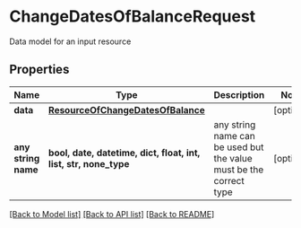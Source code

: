 # ChangeDatesOfBalanceRequest

Data model for an input resource

## Properties
Name | Type | Description | Notes
------------ | ------------- | ------------- | -------------
**data** | [**ResourceOfChangeDatesOfBalance**](ResourceOfChangeDatesOfBalance.md) |  | [optional] 
**any string name** | **bool, date, datetime, dict, float, int, list, str, none_type** | any string name can be used but the value must be the correct type | [optional]

[[Back to Model list]](../README.md#documentation-for-models) [[Back to API list]](../README.md#documentation-for-api-endpoints) [[Back to README]](../README.md)


